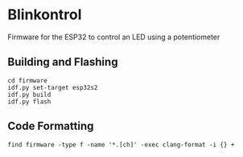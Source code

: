 # Blinkontrol
Firmware for the ESP32 to control an LED using a potentiometer

## Building and Flashing
```shell
cd firmware
idf.py set-target esp32s2
idf.py build
idf.py flash
```

## Code Formatting
```shell
find firmware -type f -name '*.[ch]' -exec clang-format -i {} +
```

